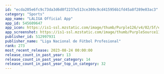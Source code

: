 ```yaml
---
id: "ecda205e6fc9c73da3d6d0f2237e513ce309c9cd415956b1fd45a8f289e03ac3"
category: "Sports"
app_name: "LALIGA Official App"
app_id: 545609647
app_icon: https://is1-ssl.mzstatic.com/image/thumb/Purple126/v4/02/5f/eb/025febcf-115b-aee1-ecce-c57bce63a7be/AppIcon-1x_U007ephone-0-85-220.png/1024x1024bb.png
app_screenshot: https://is1-ssl.mzstatic.com/image/thumb/PurpleSource116/v4/ef/d7/ad/efd7adca-fe55-537f-cd8f-b4db34b336bc/bd5cfb04-3521-4312-93bd-6d20840dccb7_LALIGA_ASO_Official_1080x1920_D_01.png/1242x2208bb.png
publisher_id: 512997931
publisher_name: "Liga Nacional de Fútbol Profesional"
rank: 273
most_recent_release: 2023-08-24 00:00:00
release_count_in_past_year: 13
release_count_in_past_year_category: 14
release_count_in_past_year_top_in_category: 32
---
```


